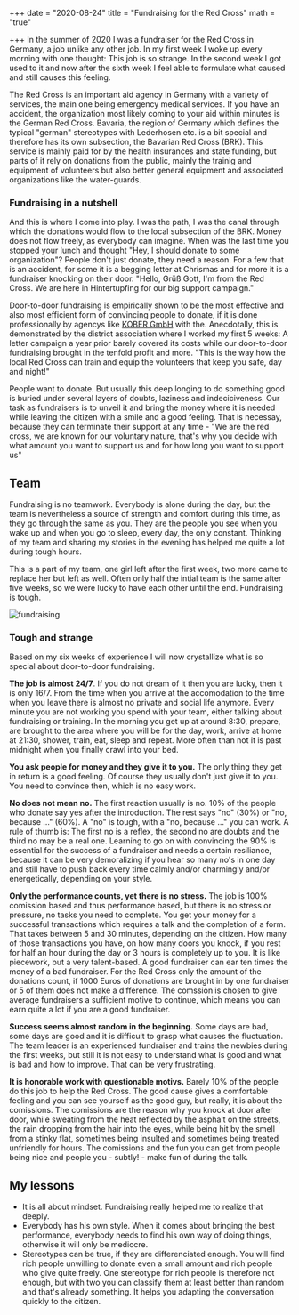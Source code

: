 +++
date = "2020-08-24"
title = "Fundraising for the Red Cross"
math = "true"

+++
In the summer of 2020 I was a fundraiser for the Red Cross in Germany, a job unlike any other job. In my first week I woke up every morning with one thought: This job is so strange. In the second week I got used to it and now after the sixth week I feel able to formulate what caused and still causes this feeling. 


The Red Cross is an important aid agency in Germany with a variety of services, the main one being emergency medical services. If you have an accident, the organization most likely coming to your aid within minutes is the German Red Cross. Bavaria, the region of Germany which defines the typical "german" stereotypes with Lederhosen etc. is a bit special and therefore has its own subsection, the Bavarian Red Cross (BRK). This service is mainly paid for by the health insurances and state funding, but parts of it rely on donations from the public, mainly the trainig and equipment of volunteers but also better general equipment and associated organizations like the water-guards. 


### Fundraising in a nutshell

And this is where I come into play. I was the path, I was the canal through which the donations would flow to the local subsection of the BRK. Money does not flow freely, as everybody can imagine. When was the last time you stopped your lunch and thought "Hey, I should donate to some organization"? People don't just donate, they need a reason. For a few that is an accident, for some it is a begging letter at Chrismas and for more it is a fundraiser knocking on their door. "Hello, Grüß Gott, I'm from the Red Cross. We are here in Hintertupfing for our big support campaign."

Door-to-door fundraising is empirically shown to be the most effective and also most efficient form of convincing people to donate, if it is done professionally by agencys like [KOBER GmbH](https://deinferienjob.com/unternehmen/) with the. Anecdotally, this is demonstrated by the district association where I worked my first 5 weeks: A letter campaign a year prior barely covered its costs while our door-to-door fundraising brought in the tenfold profit and more. "This is the way how the local Red Cross can train and equip the volunteers that keep you safe, day and night!"

People want to donate. But usually this deep longing to do something good is buried under several layers of doubts, laziness and indeciciveness. Our task as fundraisers is to unveil it and bring the money where it is needed while leaving the citizen with a smile and a good feeling. That is necessay, because they can terminate their support at any time - "We are the red cross, we are known for our voluntary nature, that's why you decide with what amount you want to support us and for how long you want to support us"


## Team

Fundraising is no teamwork. Everybody is alone during the day, but the team is nevertheless a source of strength and comfort during this time, as they go through the same as you. They are the people you see when you wake up and when you go to sleep, every day, the only constant. Thinking of my team and sharing my stories in the evening has helped me quite a lot during tough hours.

This is a part of my team, one girl left after the first week, two more came to replace her but left as well. Often only half the intial team is the same after five weeks, so we were lucky to have each other until the end. Fundraising is tough.

![fundraising](/fundraising.jpg)

### Tough and strange

Based on my six weeks of experience I will now crystallize what is so special about door-to-door fundraising.


**The job is almost 24/7**. If you do not dream of it then you are lucky, then it is only 16/7. From the time when you arrive at the accomodation to the time when you leave there is almost no private and social life anymore. Every minute you are not working you spend with your team, either talking about fundraising or training. In the morning you get up at around 8:30, prepare, are brought to the area where you will be for the day, work, arrive at home at 21:30, shower, train, eat, sleep and repeat. More often than not it is past midnight when you finally crawl into your bed.


**You ask people for money and they give it to you.** The only thing they get in return is a good feeling. Of course they usually don't just give it to you. You need to convince then, which is no easy work. 


**No does not mean no.** The first reaction usually is no. 10% of the people who donate say yes after the introduction. The rest says "no" (30%) or "no, because ..." (60%). A "no" is tough, with a "no, because ..." you can work. A rule of thumb is: The first no is a reflex, the second no are doubts and the third no may be a real one. Learning to go on with convincing the 90% is essential for the success of a fundraiser and needs a certain resiliance, because it can be very demoralizing if you hear so many no's in one day and still have to push back every time calmly and/or charmingly and/or energetically, depending on your style.


**Only the performance counts, yet there is no stress.** The job is 100% comission based and thus performance based, but there is no stress or pressure, no tasks you need to complete. You get your money for a successful transactions which requires a talk and the completion of a form. That takes between 5 and 30 minutes, depending on the citizen. How many of those transactions you have, on how many doors you knock, if you rest for half an hour during the day or 3 hours is completely up to you. It is like piecework, but a very talent-based. A good fundraiser can ear ten times the money of a bad fundraiser. For the Red Cross only the amount of the donations count, if 1000 Euros of donations are brought in by one fundraiser or 5 of them does not make a difference. The comssion is chosen to give average fundraisers a sufficient motive to continue, which means you can earn quite a lot if you are a good fundraiser.


**Success seems almost random in the beginning.** Some days are bad, some days are good and it is difficult to grasp what causes the fluctuation. The team leader is an experienced fundraiser and trains the newbies during the first weeks, but still it is not easy to understand what is good and what is bad and how to improve. That can be very frustrating.


**It is honorable work with questionable motivs.** Barely 10% of the people do this job to help the Red Cross. The good cause gives a comfortable feeling and you can see yourself as the good guy, but really, it is about the comissions. The comissions are the reason why you knock at door after door, while sweating from the heat reflected by the asphalt on the streets, the rain dropping from the hair into the eyes, while being hit by the smell from a stinky flat, sometimes being insulted and sometimes being treated unfriendly for hours. The comissions and the fun you can get from people being nice and people you - subtly! - make fun of during the talk.

## My lessons

- It is all about mindset. Fundraising really helped me to realize that deeply.
- Everybody has his own style. When it comes about bringing the best performance, everybody needs to find his own way of doing things, otherwise it will only be mediocre.
- Stereotypes can be true, if they are differenciated enough. You will find rich people unwilling to donate even a small amount and rich people who give quite freely. One stereotype for rich people is therefore not enough, but with two you can classify them at least better than random and that's already something. It helps you adapting the conversation quickly to the citizen.